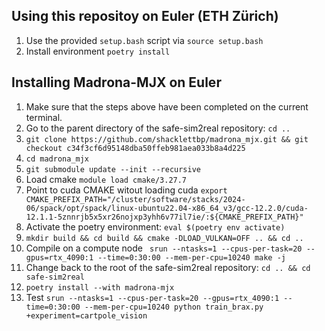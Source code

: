 ## Using this repositoy on Euler (ETH Zürich)
1. Use the provided `setup.bash` script via `source setup.bash`
2. Install environment `poetry install`


## Installing Madrona-MJX on Euler
1. Make sure that the steps above have been completed on the current terminal.
2. Go to the parent directory of the safe-sim2real repository: `cd ..`
3. `git clone https://github.com/shacklettbp/madrona_mjx.git && git checkout c34f3cf6d95148dba50ffeb981aea033b8a4d225`
4. `cd madrona_mjx`
5. `git submodule update --init --recursive`
6. Load cmake `module load cmake/3.27.7`
7. Point to cuda CMAKE witout loading cuda `export CMAKE_PREFIX_PATH="/cluster/software/stacks/2024-06/spack/opt/spack/linux-ubuntu22.04-x86_64_v3/gcc-12.2.0/cuda-12.1.1-5znnrjb5x5xr26nojxp3yhh6v77il7ie/:${CMAKE_PREFIX_PATH}"`
8. Activate the poetry environment: `eval $(poetry env activate)`
8. `mkdir build && cd build && cmake -DLOAD_VULKAN=OFF .. && cd ..`
9. Compile on a compute node ` srun --ntasks=1 --cpus-per-task=20 --gpus=rtx_4090:1 --time=0:30:00 --mem-per-cpu=10240 make -j`
10. Change back to the root of the safe-sim2real repository: `cd .. && cd safe-sim2real`
11. `poetry install --with madrona-mjx`
13. Test `srun --ntasks=1 --cpus-per-task=20 --gpus=rtx_4090:1 --time=0:30:00 --mem-per-cpu=10240 python train_brax.py +experiment=cartpole_vision`